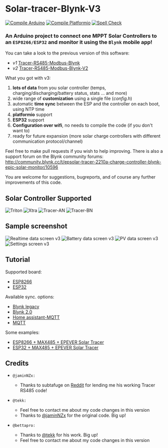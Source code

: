 
# Solar-tracer-Blynk-V3 

[![Compile Arduino](https://github.com/Bettapro/Solar-Tracer-Blynk-V3/actions/workflows/compile-arduino.yml/badge.svg)](https://github.com/Bettapro/Solar-Tracer-Blynk-V3/actions/workflows/compile-arduino.yml)
[![Compile Platformio](https://github.com/Bettapro/Solar-Tracer-Blynk-V3/actions/workflows/compile-platformio.yml/badge.svg)](https://github.com/Bettapro/Solar-Tracer-Blynk-V3/actions/workflows/compile-platformio.yml)
[![Spell Check](https://github.com/Bettapro/Solar-Tracer-Blynk-V3/actions/workflows/spell-check.yml/badge.svg)](https://github.com/Bettapro/Solar-Tracer-Blynk-V3/actions/workflows/spell-check.yml)


### An Arduino project to connect one MPPT Solar Controllers to an `ESP8266/ESP32` and monitor it using the `Blynk` mobile app!

You can take a look to the previous version of this software:
* *v1* [Tracer-RS485-Modbus-Blynk](https://github.com/jaminNZx/Tracer-RS485-Modbus-Blynk)
* *v2* [Tracer-RS485-Modbus-Blynk-V2](https://github.com/tekk/Tracer-RS485-Modbus-Blynk-V2)

What you got with v3:
1. **lots of data** from you solar controller (temps, charging/discharging/battery status, stats ... and more)
2. wide range of **customization** using a single file (*config.h*)
3. automatic **time sync** between the ESP and the controller on each boot, using NTP time
4. **platformio** support
5. **ESP32** support
6. **Configuration over wifi**, no needs to compile the code (if you don't want to)
7. ready for future expansion (more solar charge controllers with different communication protocol/channel)

Feel free to make pull requests if you wish to help improving.
There is also a support forum on the Blynk community forums: http://community.blynk.cc/t/epsolar-tracer-2210a-charge-controller-blynk-epic-solar-monitor/10596

You are welcome for suggestions, bugreports, and of course any further improvements of this code.

## Solar Controller Supported

![Triton](images/mppt-triton.png)
![Xtra](images/mppt-xtra.png)
![Tracer-AN](images/tracer-a.png)
![Tracer-BN](images/tracer-b.png)

## Sample screenshot

![Realtime data screen v3](images/screenshot-blynk_v3_realtime.png)
![Battery data screen v3](images/screenshot-blynk_v3_battery.png)
![PV data screen v3](images/screenshot-blynk_v3_pv.png)
![Settings screen v3](images/screenshot-blynk_v3_settings.png)

## Tutorial
Supported board:
- [ESP8266]()
- [ESP32](docs/esp32_flash.md)

Available sync. options:
- [Blynk legacy](docs/sw_getting_started.md)
- [Blynk 2.0]()
- [Home assistant-MQTT](docs/sw_getting_started_ha.md)
- [MQTT]()


Some examples:
- [ESP8266 + MAX485 +  EPEVER Solar Tracer](docs/Esp8266_max485_epever_rj45.md)
- [ESP32 + MAX485 +  EPEVER Solar Tracer](docs/Esp32_max485_epever_rj45.md)

## Credits

- `@jaminNZx:`
	- Thanks to subtafuge on [Reddit](https://www.reddit.com/r/esp8266/comments/59dt00/using_esp8266_to_connect_rs485_modbus_protocol/) for lending me his working Tracer RS485 code! 

- `@tekk:`
	- Feel free to contact me about my code changes in this version 
	- Thanks to [@jaminNZx](https://github.com/jaminNZx) for the original code. Big up!

- `@bettapro:`
	- Thanks to [@tekk](https://github.com/tekk) for his work. Big up!
	- Feel free to contact me about my code changes in this version
